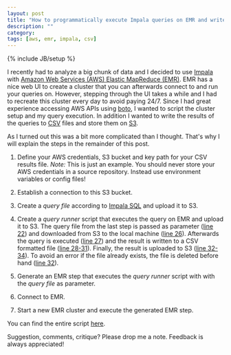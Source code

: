 ```yaml
---
layout: post
title: "How to programmatically execute Impala queries on EMR and write the results to a CSV file?"
description: ""
category:
tags: [aws, emr, impala, csv]
---
```

{% include JB/setup %}

I recently had to analyze a big chunk of data and I decided to use [Impala](http://impala.io/) with [Amazon Web Services (AWS) Elastic MapReduce (EMR)](http://docs.aws.amazon.com/ElasticMapReduce/latest/DeveloperGuide/emr-impala.html). EMR has a nice web UI to create a cluster that you can afterwards connect to and run your queries on. However, stepping through the UI takes a while and I had to recreate this cluster every day to avoid paying 24/7. Since I had great experience accessing AWS APIs using [boto](http://boto.readthedocs.org/en/latest/index.html), I wanted to script the cluster setup and my query execution. In addition I wanted to write the results of the queries to [CSV](https://en.wikipedia.org/wiki/Comma-separated_values) files and store them on [S3](https://aws.amazon.com/s3/).

As I turned out this was a bit more complicated than I thought. That's why I will explain the steps in the remainder of this post.

1. Define your AWS credentials, S3 bucket and key path for your CSV results file. _Note:_ This is just an example. You should never store your AWS credentials in a source repository. Instead use environment variables or config files! 
<code data-gist-id="922b8aaf07bc9b71ff39" data-gist-hide-footer="true" data-gist-line="1-8"></code>

1. Establish a connection to this S3 bucket.
<code data-gist-id="922b8aaf07bc9b71ff39" data-gist-hide-footer="true" data-gist-line="10-11"></code>

1. Create a _query file_ according to [Impala SQL](http://www.cloudera.com/content/cloudera/en/documentation/cdh5/v5-1-x/Impala/Installing-and-Using-Impala/ciiu_langref.html) and upload it to S3.
<code data-gist-id="922b8aaf07bc9b71ff39" data-gist-hide-footer="true" data-gist-line="13-17"></code>

1. Create a _query runner_ script that executes the query on EMR and upload it to S3. The query file from the last step is passed as parameter ([line 22](https://gist.github.com/larsxschneider/922b8aaf07bc9b71ff39/68738c74742292dc4d0652b3855efdcb5c07ec60#file-run_impala_query-py-L22)) and downloaded from S3 to the local machine ([line 26](https://gist.github.com/larsxschneider/922b8aaf07bc9b71ff39/68738c74742292dc4d0652b3855efdcb5c07ec60#file-run_impala_query-py-L26)). Afterwards the query is executed ([line 27](https://gist.github.com/larsxschneider/922b8aaf07bc9b71ff39/68738c74742292dc4d0652b3855efdcb5c07ec60#file-run_impala_query-py-L27)) and the result is written to a CSV formatted file ([line 28-31](https://gist.github.com/larsxschneider/922b8aaf07bc9b71ff39/68738c74742292dc4d0652b3855efdcb5c07ec60#file-run_impala_query-py-L28-L31)). Finally, the result is uploaded to S3 ([line 32-34](https://gist.github.com/larsxschneider/922b8aaf07bc9b71ff39/68738c74742292dc4d0652b3855efdcb5c07ec60#file-run_impala_query-py-L32-L34)). To avoid an error if the file already exists, the file is deleted before hand ([line 32](https://gist.github.com/larsxschneider/922b8aaf07bc9b71ff39/68738c74742292dc4d0652b3855efdcb5c07ec60#file-run_impala_query-py-L32)).
<code data-gist-id="922b8aaf07bc9b71ff39" data-gist-hide-footer="true" data-gist-line="19-35"></code>

1. Generate an EMR step that executes the _query runner_ script with with the _query file_ as parameter.
<code data-gist-id="922b8aaf07bc9b71ff39" data-gist-hide-footer="true" data-gist-line="37-45"></code>

1. Connect to EMR.
<code data-gist-id="922b8aaf07bc9b71ff39" data-gist-hide-footer="true" data-gist-line="47-51"></code>

1. Start a new EMR cluster and execute the generated EMR step.
<code data-gist-id="922b8aaf07bc9b71ff39" data-gist-hide-footer="true" data-gist-line="53-75"></code>

You can find the entire script [here](https://gist.github.com/larsxschneider/922b8aaf07bc9b71ff39).

Suggestion, comments, critique? Please drop me a note. Feedback is always appreciated!

